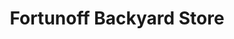 ---
title: "Fortunoff Backyard Store"
url: /woodbridge/fortunoff-backyard-store/
shop: furniture
---